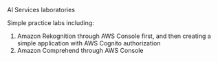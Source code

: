 AI Services laboratories

Simple practice labs including:
1. Amazon Rekognition through AWS Console first, and then creating a simple application with AWS Cognito authorization
2. Amazon Comprehend through AWS Console

